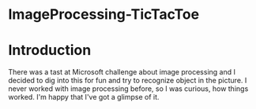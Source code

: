 # ImageProcessing-TicTacToe

# Introduction

There was a tast at Microsoft challenge about image processing and I decided to dig into this
for fun and try to recognize object in the picture. I never worked with image processing
before, so I was curious, how things worked. I'm happy that I've got a glimpse of it. 
